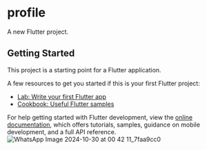 # profile

A new Flutter project.

## Getting Started

This project is a starting point for a Flutter application.

A few resources to get you started if this is your first Flutter project:

- [Lab: Write your first Flutter app](https://docs.flutter.dev/get-started/codelab)
- [Cookbook: Useful Flutter samples](https://docs.flutter.dev/cookbook)

For help getting started with Flutter development, view the
[online documentation](https://docs.flutter.dev/), which offers tutorials,
samples, guidance on mobile development, and a full API reference.
![WhatsApp Image 2024-10-30 at 00 42 11_7faa9cc0](https://github.com/user-attachments/assets/d3f360ff-29eb-4f77-a252-f2bc352e5180)
